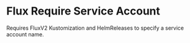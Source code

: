 # Flux Require Service Account
Requires FluxV2 Kustomization and HelmReleases to specify a service account name.
